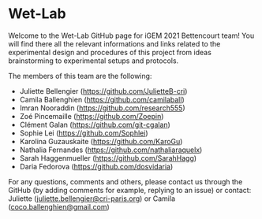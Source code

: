 # Wet-Lab


Welcome to the Wet-Lab GitHub page for iGEM 2021 Bettencourt team! 
You will find there all the relevant informations and links related to the experimental design and procedures of this project from ideas brainstorming to experimental setups and protocols. 


The members of this team are the following: 
- Juliette Bellengier (https://github.com/JulietteB-cri)
- Camila Ballenghien (https://github.com/camilaball)
- Imran Nooraddin (https://github.com/research555)
- Zoé Pincemaille (https://github.com/Zoepin)
- Clément Galan (https://github.com/git-cgalan)
- Sophie Lei (https://github.com/Sophlei)
- Karolina Guzauskaite (https://github.com/KaroGu)
- Nathalia Fernandes (https://github.com/nathaliaraquelx)
- Sarah Haggenmueller (https://github.com/SarahHagg)
- Daria Fedorova (https://github.com/dosvidaria)

For any questions, comments and others, please contact us through the GitHub (by adding comments for example, replying to an issue) or contact:  
Juliette (juliette.bellengier@cri-paris.org) or Camila (coco.ballenghien@gmail.com) 

